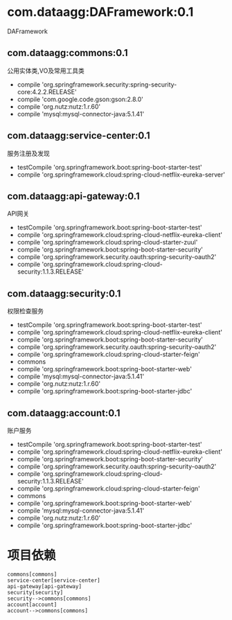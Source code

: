 # com.dataagg:DAFramework:0.1
DAFramework

## com.dataagg:commons:0.1
公用实体类,VO及常用工具类

+ compile 'org.springframework.security:spring-security-core:4.2.2.RELEASE'
+ compile 'com.google.code.gson:gson:2.8.0'
+ compile 'org.nutz:nutz:1.r.60'
+ compile 'mysql:mysql-connector-java:5.1.41'

## com.dataagg:service-center:0.1
服务注册及发现

+ testCompile 'org.springframework.boot:spring-boot-starter-test'
+ compile 'org.springframework.cloud:spring-cloud-netflix-eureka-server'

## com.dataagg:api-gateway:0.1
API网关

+ testCompile 'org.springframework.boot:spring-boot-starter-test'
+ compile 'org.springframework.cloud:spring-cloud-netflix-eureka-client'
+ compile 'org.springframework.cloud:spring-cloud-starter-zuul'
+ compile 'org.springframework.boot:spring-boot-starter-security'
+ compile 'org.springframework.security.oauth:spring-security-oauth2'
+ compile 'org.springframework.cloud:spring-cloud-security:1.1.3.RELEASE'

## com.dataagg:security:0.1
权限检查服务

+ testCompile 'org.springframework.boot:spring-boot-starter-test'
+ compile 'org.springframework.cloud:spring-cloud-netflix-eureka-client'
+ compile 'org.springframework.boot:spring-boot-starter-security'
+ compile 'org.springframework.security.oauth:spring-security-oauth2'
+ compile 'org.springframework.cloud:spring-cloud-starter-feign'
+ commons
+ compile 'org.springframework.boot:spring-boot-starter-web'
+ compile 'mysql:mysql-connector-java:5.1.41'
+ compile 'org.nutz:nutz:1.r.60'
+ compile 'org.springframework.boot:spring-boot-starter-jdbc'

## com.dataagg:account:0.1
账户服务

+ testCompile 'org.springframework.boot:spring-boot-starter-test'
+ compile 'org.springframework.cloud:spring-cloud-netflix-eureka-client'
+ compile 'org.springframework.boot:spring-boot-starter-security'
+ compile 'org.springframework.security.oauth:spring-security-oauth2'
+ compile 'org.springframework.cloud:spring-cloud-security:1.1.3.RELEASE'
+ compile 'org.springframework.cloud:spring-cloud-starter-feign'
+ commons
+ compile 'org.springframework.boot:spring-boot-starter-web'
+ compile 'mysql:mysql-connector-java:5.1.41'
+ compile 'org.nutz:nutz:1.r.60'
+ compile 'org.springframework.boot:spring-boot-starter-jdbc'

# 项目依赖
```graphLR
commons[commons]
service-center[service-center]
api-gateway[api-gateway]
security[security]
security-->commons[commons]
account[account]
account-->commons[commons]
```
